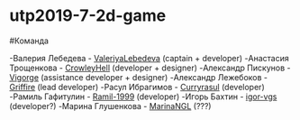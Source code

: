# utp2019-7-2d-game

#Команда

-Валерия Лебедева - [ValeriyaLebedeva](https://github.com/ValeriyaLebedeva/) (captain + developer)
-Анастасия Трощенкова - [CrowleyHell](https://github.com/CrowleyHell) (developer + designer)
-Александр Пискунов - [Vigorge](https://github.com/Vigorge) (assistance developer + designer)
-Александр Лежебоков - [Griffire](https://github.com/Griffire) (lead developer)
-Расул Ибрагимов - [Curryrasul](https://github.com/Curryrasul) (developer)
-Рамиль Гафитулин - [Ramil-1999](https://github.com/Ramil-1999) (developer)
-Игорь Бахтин - [igor-vgs](https://github.com/igor-vgs) (developer?)
-Марина Глушенкова - [MarinaNGL](https://github.com/MarinaNGL) (???)
